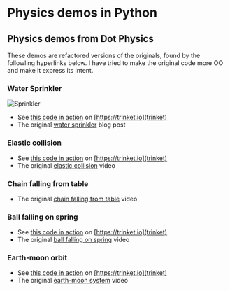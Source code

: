 # Physics demos in Python

## Physics demos from Dot Physics

These demos are refactored versions of the originals, found 
by the followling hyperlinks below. I have tried to make the
original code more OO and make it express its intent.

### Water Sprinkler

![Sprinkler](https://rhettallain.com/wp-content/uploads/2019/11/sprinkler1.gif)

- See [this code in action](https://trinket.io/glowscript/3ec01917098d) on [https://trinket.io](trinket)
- The original [water sprinkler](https://rhettallain.com/2019/11/12/modeling-a-spinning-sprinkler/) blog post

### Elastic collision

- See [this code in action](https://trinket.io/glowscript/d7600bd4705a) on [https://trinket.io](trinket)
- The original [elastic collision](https://www.youtube.com/watch?v=g_p-5YfUSnw&t=11s) video

### Chain falling from table

- The original [chain falling from table](https://www.youtube.com/watch?v=vXp1hW_t-bo) video

### Ball falling on spring

- See [this code in action](https://trinket.io/glowscript/92ffad53ab4d) on [https://trinket.io](trinket)
- The original [ball falling on spring](https://www.youtube.com/watch?v=ExxDuRTIe0E) video

### Earth-moon orbit

- See [this code in action](https://trinket.io/glowscript/f09c6fe1de9f) on [https://trinket.io](trinket)
- The original [earth-moon system]([https://www.youtube.com/watch?v=ExxDuRTIe0E](https://www.youtube.com/watch?v=2BisyQhNBFM)) video
